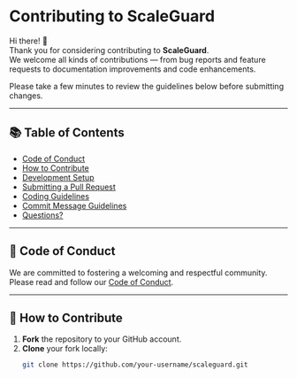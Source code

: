# Contributing to ScaleGuard

Hi there! 👋  
Thank you for considering contributing to **ScaleGuard**.  
We welcome all kinds of contributions — from bug reports and feature requests to documentation improvements and code enhancements.

Please take a few minutes to review the guidelines below before submitting changes.

---

## 📚 Table of Contents

- [Code of Conduct](#code-of-conduct)
- [How to Contribute](#how-to-contribute)
- [Development Setup](#development-setup)
- [Submitting a Pull Request](#submitting-a-pull-request)
- [Coding Guidelines](#coding-guidelines)
- [Commit Message Guidelines](#commit-message-guidelines)
- [Questions?](#questions)

---

## 📜 Code of Conduct

We are committed to fostering a welcoming and respectful community.  
Please read and follow our [Code of Conduct](CODE_OF_CONDUCT.md).

---

## 🚀 How to Contribute

1. **Fork** the repository to your GitHub account.
2. **Clone** your fork locally:
   ```bash
   git clone https://github.com/your-username/scaleguard.git
